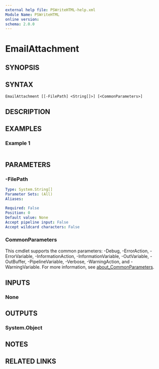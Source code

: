 ```yaml
---
external help file: PSWriteHTML-help.xml
Module Name: PSWriteHTML
online version:
schema: 2.0.0
---
```


# EmailAttachment

## SYNOPSIS


## SYNTAX

```
EmailAttachment [[-FilePath] <String[]>] [<CommonParameters>]
```

## DESCRIPTION


## EXAMPLES

### Example 1
```powershell

```



## PARAMETERS

### -FilePath


```yaml
Type: System.String[]
Parameter Sets: (All)
Aliases:

Required: False
Position: 0
Default value: None
Accept pipeline input: False
Accept wildcard characters: False
```

### CommonParameters
This cmdlet supports the common parameters: -Debug, -ErrorAction, -ErrorVariable, -InformationAction, -InformationVariable, -OutVariable, -OutBuffer, -PipelineVariable, -Verbose, -WarningAction, and -WarningVariable. For more information, see [about_CommonParameters](http://go.microsoft.com/fwlink/?LinkID=113216).

## INPUTS

### None

## OUTPUTS

### System.Object
## NOTES

## RELATED LINKS
